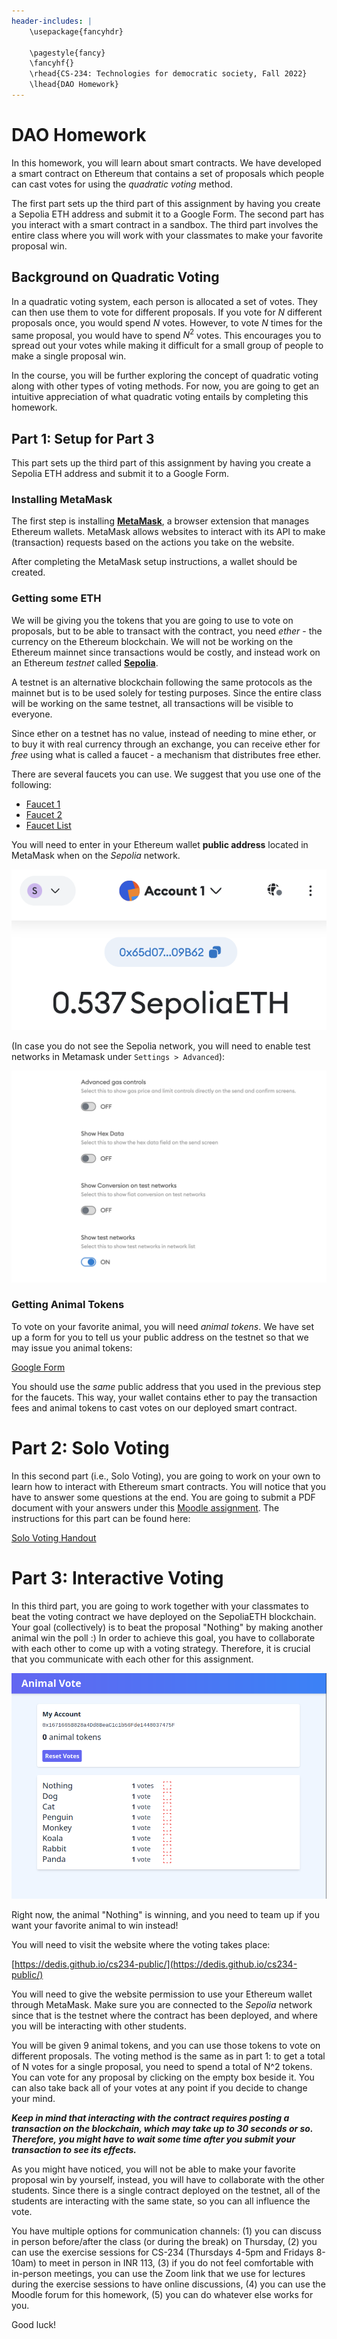 ```yaml
---
header-includes: |
    \usepackage{fancyhdr}

    \pagestyle{fancy}
    \fancyhf{}
    \rhead{CS-234: Technologies for democratic society, Fall 2022}
    \lhead{DAO Homework}
---
```


# DAO Homework

In this homework, you will learn about smart contracts. We have developed a
smart contract on Ethereum that contains a set of proposals which people can
cast votes for using the *quadratic voting* method.

The first part sets up the third part of this assignment by having
you create a Sepolia ETH address and submit it to a Google Form. 
The second part has you interact with a smart contract in a sandbox.
The third part involves the entire class where you will work with your 
classmates to make your favorite proposal win.

## Background on Quadratic Voting

In a quadratic voting system, each person is allocated a set of votes. 
They can then use them to vote for different proposals. 
If you vote for $N$ different
proposals once, you would spend $N$ votes. However, to vote $N$ times for
the same proposal, you would have to spend $N^2$ votes. This encourages you to spread
out your votes while making it difficult for a small group of people to make a single
proposal win.

In the course, you will be further exploring the concept of quadratic voting along
with other types of voting methods.
For now, you are going to get an intuitive appreciation of what quadratic voting
entails by completing this homework.

## Part 1: Setup for Part 3

This part sets up the third part of this assignment by having
you create a Sepolia ETH address and submit it to a Google Form.

### Installing MetaMask

The first step is installing [__MetaMask__](https://metamask.io/),
a browser extension that manages Ethereum wallets. MetaMask allows websites
to interact with its API to make (transaction) requests based on the actions
you take on the website.

After completing the MetaMask setup instructions, a wallet should be created.

### Getting some ETH

We will be giving you the tokens that you are going to use to vote on proposals,
but to be able to transact with the contract, you need *ether* - the currency on
the Ethereum blockchain. We will not be working on the Ethereum mainnet since
transactions would be costly, and instead work on an Ethereum
*testnet* called [__Sepolia__](https://sepolia.etherscan.io/).

A testnet is an alternative blockchain following the same protocols as the mainnet but
is to be used solely for testing purposes. Since the entire class will be working
on the same testnet, all transactions will be visible to everyone.

Since ether on a testnet has no value, instead of needing to mine ether,
or to buy it with real currency through an exchange, you can receive
ether for *free* using what is called a faucet - a mechanism that
distributes free ether.

There are several faucets you can use. We suggest that you use one of the following:

- [Faucet 1](https://sepoliafaucet.com)
- [Faucet 2](https://sepolia-faucet.pk910.de)
- [Faucet List](https://faucetlink.to/sepolia)

You will need to enter in your Ethereum wallet **public address** located in MetaMask
when on the *Sepolia* network.

![](2a.png)

(In case you do not see the Sepolia network, you will need to enable
test networks in Metamask under `Settings > Advanced`):

![](3.png)

### Getting Animal Tokens

To vote on your favorite animal, you will need *animal tokens*.
We have set up a form for you to tell us your public address on the testnet
so that we may issue you animal tokens:

[Google Form](https://forms.gle/MrTPUiYLHwNXN9or5)

You should use the *same* public address that you used in the previous
step for the faucets. This way, your wallet contains ether
to pay the transaction fees and animal tokens to cast votes 
on our deployed smart contract.

# Part 2: Solo Voting

In this second part (i.e., Solo Voting), you are going to work on your own to learn how to interact with Ethereum smart contracts. You will notice that you have to answer some questions at the end. You are going to submit a PDF document with your answers under this [Moodle assignment](https://moodle.epfl.ch/mod/assign/view.php?id=1183559). The instructions for this part can be found here:

[Solo Voting Handout](https://github.com/dedis/cs234-public/blob/main/DAO/handout/solidity_hw.md)

# Part 3: Interactive Voting

In this third part, you are going to work together with your classmates to beat the voting contract we have deployed on the SepoliaETH blockchain. Your goal (collectively) is to beat the proposal "Nothing" by making another animal win the poll :) In order to achieve this goal, you have to collaborate with each other to come up with a voting strategy. Therefore, it is crucial that you communicate with each other for this assignment.

![](1.png)

Right now, the animal "Nothing" is winning, and you need to team
up if you want your favorite animal to win instead!

You will need to visit the website where the voting takes place:

[https://dedis.github.io/cs234-public/](https://dedis.github.io/cs234-public/)

You will need to give the website permission to use your Ethereum wallet through
MetaMask. Make sure you are connected to the *Sepolia* network since that is the
testnet where the contract has been deployed, and where you will be interacting with other students.

You will be given 9 animal tokens, and you can use those tokens to vote
on different proposals. The voting method is the same as in part 1: to get
a total of N votes for a single proposal, you need to spend a total of N^2 tokens.
You can vote for any proposal by clicking on the empty box beside it. 
You can also take back all of your votes at any point if you decide to change your mind.

___Keep in mind that interacting with the contract requires posting a transaction
on the blockchain, which may take up to 30 seconds or so. Therefore, you might
have to wait some time after you submit your transaction to see its effects.___

As you might have noticed, you will not be able to make your favorite proposal win
by yourself, instead, you will have to collaborate with the other students. Since there is
a single contract deployed on the testnet, all of the students are interacting with the
same state, so you can all influence the vote.

You have multiple options for communication channels: (1) you can discuss in person before/after the class (or during the break) on Thursday, (2) you can use the exercise sessions for CS-234 (Thursdays 4-5pm and Fridays 8-10am) to meet in person in INR 113, (3) if you do not feel comfortable with in-person meetings, you can use the Zoom link that we use for lectures during the exercise sessions to have online discussions, (4) you can use the Moodle forum for this homework, (5) you can do whatever else works for you.

Good luck!
